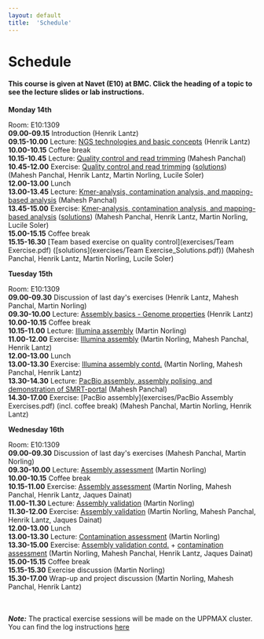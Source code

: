 ```yaml
---
layout: default
title:  'Schedule'
---
```


# Schedule

#### This course is given at Navet (E10) at BMC. Click the heading of a topic to see the lecture slides or lab instructions.

**Monday 14th** 

Room: E10:1309  
**09.00-09.15** Introduction (Henrik Lantz)  
**09.15-10.00** Lecture: [NGS technologies and basic concepts](files/Sequence_technologies_2016.ppt) (Henrik Lantz)  
**10.00-10.15** Coffee break  
**10.15-10.45** Lecture: [Quality control and read trimming](files/Sequence_Quality_Assessment.pdf) (Mahesh Panchal)  
**10.45-12.00** Exercise: [Quality control and read trimming](exercises/Sequence_Data_Quality_Assessment_Exercises.pdf) ([solutions](exercises/Sequence_Data_Quality_Assessment_Exercises_and_Solutions.pdf)) (Mahesh Panchal, Henrik Lantz, Martin Norling, Lucile Soler)  
**12.00-13.00** Lunch  
**13.00-13.45** Lecture: [Kmer-analysis, contamination analysis, and mapping-based analysis](files/KmerAnalysisContaminationMapping.pdf) (Mahesh Panchal)  
**13.45-15.00** Exercise: [Kmer-analysis, contamination analysis, and mapping-based analysis](exercises/KmerAnalysisAndContamination_Exercises.pdf) ([solutions](exercises/KmerAnalysisAndContamination_ExercisesAndSolutions.pdf)) (Mahesh Panchal, Henrik Lantz, Martin Norling, Lucile Soler)  
**15.00-15.15** Coffee break  
**15.15-16.30** [Team based exercise on quality control](exercises/Team Exercise.pdf) ([solutions](exercises/Team Exercise_Solutions.pdf)) (Mahesh Panchal, Henrik Lantz, Martin Norling, Lucile Soler)  

**Tuesday 15th** 

Room: E10:1309  
**09.00-09.30** Discussion of last day's exercises (Henrik Lantz, Mahesh Panchal, Martin Norling)  
**09.30-10.00** Lecture: [Assembly basics - Genome properties](files/Genome_properties_2016.ppt) (Henrik Lantz)  
**10.00-10.15** Coffee break  
**10.15-11.00** Lecture: [Illumina assembly](files/2016-11-15_Illumina_assembly_45_min.pdf) (Martin Norling)  
**11.00-12.00** Exercise: [Illumina assembly](exercises/illumina_assembly) (Martin Norling, Mahesh Panchal, Henrik Lantz)  
**12.00-13.00** Lunch  
**13.00-13.30** Exercise: [Illumina assembly contd.](exercises/illumina_assembly) (Martin Norling, Mahesh Panchal, Henrik Lantz)  
**13.30-14.30** Lecture: [PacBio assembly, assembly polising, and demonstration of SMRT-portal](files/PacBio_Assembly.pdf) (Mahesh Panchal)  
**14.30-17.00** Exercise: [PacBio assembly](exercises/PacBio Assembly Exercises.pdf) (incl. coffee break) (Mahesh Panchal, Martin Norling, Henrik Lantz)  

**Wednesday 16th**

Room: E10:1309  
**09.00-09.30** Discussion of last day's exercises (Mahesh Panchal, Martin Norling)  
**09.30-10.00** Lecture: [Assembly assessment](files/Assembly_assessment.pdf) (Martin Norling)  
**10.00-10.15** Coffee break  
**10.15-11.00** Exercise: [Assembly assessment](exercises/assembly_assessment) (Martin Norling, Mahesh Panchal, Henrik Lantz, Jaques Dainat)  
**11.00-11.30** Lecture: [Assembly validation](files/Assembly_validation.pdf) (Martin Norling)  
**11.30-12.00** Exercise: [Assembly validation](exercises/assembly_validation) (Martin Norling, Mahesh Panchal, Henrik Lantz, Jaques Dainat)  
**12.00-13.00** Lunch  
**13.00-13.30** Lecture: [Contamination assessment](files/Contamination_assessment.pdf) (Martin Norling)  
**13.30-15.00** Exercise: [Assembly validation contd.](exercises/assembly_validation) + [contamination assessment](exercises/contamination_assessment) (Martin Norling, Mahesh Panchal, Henrik Lantz, Jaques Dainat)  
**15.00-15.15** Coffee break  
**15.15-15.30** Exercise discussion (Martin Norling)  
**15.30-17.00** Wrap-up and project discussion (Martin Norling, Mahesh Panchal, Henrik Lantz)  
<br/>
<br/>

***Note:***
The practical exercise sessions will be made on the UPPMAX cluster. You can find the log instructions [here](login_instructions)

